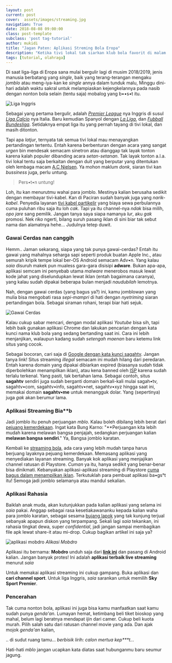 ```yaml
---
layout: post
current: post
cover:  assets/images/streaming.jpg
navigation: True
date: 2018-08-08 09:00:00
class: post-template
subclass: 'post tag-tutorial'
author: mukidi
title: "Jagan Paten: Aplikasi Streming Bola Eropa"
description: "Ketika tivi lokal tak siarkan klub bola favorit di malam minggu"
tags: [tutorial, olahraga]
---
```

Di saat liga-liga di Eropa sana mulai bergulir lagi di musim 2018/2019, jenis manusia berbatang yang _single_, baik yang terang-terangan mengaku _jomblo_ atau meng-iya-kan ke _single_ annya dalam tunduk malu, Minggu dini-hari adalah waktu sakral untuk melampiaskan kejengkelannya pada nasib dengan nonton bola selain (tentu saja) mobalog yang b••s•t itu.

![Liga Inggris](https://i0.wp.com/setanmerah.net/wp-content/uploads/2017/07/Premier-League-Logos.jpg)

Sebagai yang pertama bergulir, adalah [_Premier League_](//www.google.co.uk/search?q=Premier+League) nya Inggris di susul [_Liga Calcio_](//www.google.it/search?q=Liga+Calcio) nya Italia. Baru kemudian Spanyol dengan [_La Liga_](www.google.se/search?q=La+Liga), dan [_Fubball Bundesliga_](//www.google.de/search?q=Fubbal+Bundesliga). Setidaknya empat liga itu yang pernah tayang di tivi lokal, dan masih ditonton.

Tapi apa _latjur_, ternyata tak semua tivi lokal mau menayangkan pertandingan tertentu. Entah karena berbenturan dengan acara yang sangat _urgen_ bin mendesak semacam sinetron atau dianggap tak layak tonton karena kalah populer dibanding acara _setan-setanan_. Tak layak tonton a.l.a. tivi lokal tentu saja berkaitan dengan duit yang berputar yang ditentukan oleh lembaga macam [A.C Nielsen](https://www.google.co.id/amp/s/amp.kaskus.co.id/thread/5a02e8c81854f7e2518b4567/ac-nielsen-dan-rating-televisi-indonesia). Ya mohon maklum _donk_, siaran tivi kan _bussiness_ juga, perlu untung.

> Pers•t•n untung!

Loh, itu kan menurutmu wahai para jomblo. Mestinya kalian berusaha sedikit dengan membayar tivi-kabel. Kan di Paciran sudah banyak juga yang _narik-kabel_. Penyedia layanan [tivi kabel partikelir](https://www.google.co.id/amp/s/m.jpnn.com/amp/news/duh-layanan-tv-kabel-ilegal-marak-di-rusunawa-dan-apartemen) yang biaya sewa perbulannya cuma puluhan ribu saja itu loh _cak_. Tapi ya itu channel-nya _ndak_ bisa milih, _opo jare_ sang pemilik. Jangan tanya saya siapa namanya _lur_, aku _gak_ promosi. Nek _riko_ ngerti, bilang suruh pasang iklan di sini biar tak sebut nama dan alamatnya hehe... Judulnya tetep duwit.

### Gawai Cerdas nan canggih

Hemm.. Jaman sekarang, siapa yang tak punya gawai-cerdas? Entah itu gawai yang mahalnya seharga sapi seperti produk buatan Apple Inc., atau semurah kripik tempe lokal ber-OS Android semacam Adv•n. Yang kalau _saia_ disuruh makek pun mualess gara-gara disisipi **adware**. Bukan apa-apa, aplikasi semcam ini penyebab utama _malware_ menerobos masuk lewat kode jahat yang diselundupkan lewat iklan (entah bagaimana caranya), yang kalau sudah dipakai beberapa bulan menjadi _naudubilah_ lemotnya. 

<script async src="//pagead2.googlesyndication.com/pagead/js/adsbygoogle.js"></script>
<!-- AtasArtikel -->
<ins class="adsbygoogle"
     style="display:block"
     data-ad-client="ca-pub-8526606076277673"
     data-ad-slot="8771412334"
     data-ad-format="auto"
     data-full-width-responsive="true"></ins><script>
(adsbygoogle = window.adsbygoogle || []).push({});
</script>

Nah, dengan gawai cerdas (yang bagus ya?) ini, kamu jomblowan yang mulia bisa mengobati rasa _sepi-mampri_ di hati dengan _nyetriming_ siaran pertandingan bola. Sebagai siraman rohani, terapi biar hati sejuk.

![Gawai Cerdas](https://www.mobdro.sc/assets/images/ui.png)

Kalau cukup sabar mencari, dengan modal aplikasi _Youtube_ bisa sih, tapi lebih baik gunakan aplikasi Chrome dan lakukan pencarian dengan kata kunci nama klub bola yang sedang bertanding saat ini. Cara ini lebih menjanjikan, walaupun kadang sudah _setengah maenan_ baru ketemu link situs yang cocok.

Sebagai bocoran, cari saja di [Google dengan kata kunci sagahtv](https://www.google.co.id/search?q=sagahtv). Jangan tanya link! Situs streaming _illegal_ semacam ini mudah hilang dari peredaran. Entah karena domain yang dipakai dibiarkan expired (biasanya sudah tidak diperbolehkan menampilkan iklan), atau kena banned oleh [ISP](//id.wikipedia.org/ISP) karena sudah terlalu terkenal. Yang pasti, tak bertahan lama. Sebagai contoh, situs **sagahtv** sendiri juga sudah berganti domain berkali-kali mulai sagah•tv, sagahtv•com, sagahtv•info, sagahtv•net, sagahtv•xyz hingga saat ini, memakai domain **sagahtv•me** untuk menangguk dolar. Yang (sepertinya) juga _gak_ akan berumur lama.

### Aplikasi Streaming Bia**b

Jadi jomblo itu penuh perjuangan _mblo_. Kalau boleh dibilang lebih berat dari [pejuang kemerdekaan](https://www.paciran.com/Selamat-HUT-ke-73-Indonesia-Dirgahyu-RI-ku.html). Ingat kata Bung Karno: "**Perjuangan kita lebih mudah karena melawan bangsa penjajah, sedangkan perjuangan kalian **melawan bangsa sendiri**." Ya, Bangsa jomblo karatan.

Kembali ke [streaming bola](https://www.paciran.com/aplikasi-streaming-bola-eropa-paling-lengkap.html), ada cara yang lebih mudah tanpa harus berjuang layaknya pejuang kemerdekaan. Memasang aplikasi yang menyediakan layanan streaming. Banyak kok aplikasi yang menjajikan channel ratusan di Playstore. _Cuman_ ya itu, hanya sedikit yang benar-benar bisa dinikmati. Kebanyakan aplikasi-aplikasi streaming di Playstore [cuma bagus dalam menampilkan iklan](https://safelink.knoacc.org/#0eI1v). Terkutuklah para pembuat aplikasi ba•gs°t itu! Semoga jadi jomblo selamanya atau mandul sekalian.

### Aplikasi Rahasia

Baiklah anak muda, akan kutunjukkan pada kalian aplikasi yang selama ini _saia_ pakai. Anggap sebagai rasa kesetiakawananku kepada kalian waha para jomblo karatan, sebagai sesama [bujang lapok](https://www.youtube.com/watch?v=udGd8mx0jJM) yang tak kunjung terjual sebanyak apapun diskon yang terpampang. Sekali lagi _saia_ tekankan, ini rahasia tingkat dewa, super _confidential_, jadi jangan sampai membagikan file apk lewat share-it atau mi-drop. Cukup bagikan artikel ini saja ya?

![aplikasi mobdro](https://mobdroapks.com/wp-content/uploads/2018/01/Mobdro.jpg)
_Alikasi Mobdro_

Aplikasi itu bernama: **Mobdro** unduh saja dari [**link ini**](https://safelink.knoacc.org/#Qxey9) dan pasang di Android kalian. Jangan banyak protes! Ini adalah **aplikasi terbaik live streaming** menurut _saia_

Untuk memakai aplikasi streaming ini cukup gampang. Buka aplikasi dan **cari channel sport**. Untuk liga Inggris, _saia_ sarankan untuk memilih **Sky Sport Premier**. 

### Pencerahan

Tak cuma nonton bola, aplikasi ini juga bisa kamu manfaatkan saat kamu sudah punya _genda'an_. Lumayan hemat, ketimbang beli tiket bioskop yang mahal, belum lagi beratnya mendapat ijin dari camer. Cukup beli kuota murah. Pilih salah satu dari ratusan channel movie yang ada. Dan ajak mojok _genda'an_ kalian, 

.. di sudut ruang tamu... _berbisik lirih: calon mertua kep***t..._

Hati-hati _mblo_ jangan ucapkan kata diatas saat hubunganmu baru seumur jagung.
